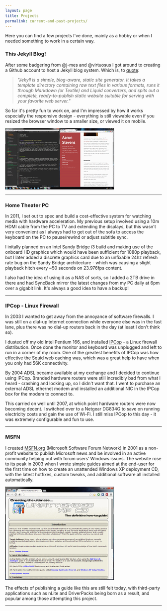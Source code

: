 ```yaml
---
layout: page
title: Projects
permalink: current-and-past-projects/
---
```


Here you can find a few projects I've done, mainly as a hobby or when I needed something to work in a certain way.

### This Jekyll Blog!

After some badgering from @j-mes and @virtuosus I got around to creating a Github account to host a Jekyll blog system. Which is, to [quote](http://jekyllrb.com/docs/home/):

>_"Jekyll is a simple, blog-aware, static site generator. It takes a template directory containing raw text files in various formats, runs it through Markdown (or Textile) and Liquid converters, and spits out a complete, ready-to-publish static website suitable for serving with your favorite web server."_

So far it's pretty fun to work on, and I'm impressed by how it works especially the responsive design - everything is still viewable even if you resized the browser window to a smaller size, or viewed it on mobile.

<a href="/assets/workspace.png" data-lightbox="workspace" data-title="My Workspace"><img src="/assets/workspace_thumb.gif" alt="Workspace" title="My Workspace"></a>

---

### Home Theater PC

In 2011, I set out to spec and build a cost-effective system for watching media with hardware acceleration. My previous setup involved using a 10m HDMI cable from the PC to TV and extending the displays, but this wasn't very convenient as I always had to get out of the sofa to access the keyboard on the PC to pause/rewind or adjust subtitle sync.

I initally planned on an Intel Sandy Bridge i3 build and making use of the onboard HD graphics which would have been sufficient for 1080p playback, but I later added a discrete graphics card due to an unfixable 24hz refresh rate bug on the Sandy Bridge architecture - which was causing a slight playback hitch every ~50 seconds on 23.976fps content.

I also had the idea of using it as a NAS of sorts, so I added a 2TB drive in there and had SyncBack mirror the latest changes from my PC daily at 6pm over a gigabit link. It's always a good idea to have a backup!

---

### IPCop - Linux Firewall

In 2003 I wanted to get away from the annoyance of software firewalls. I was still on a dial-up Internet connection while everyone else was in the fast lane, plus there was no dial-up routers back in the day (at least I don't think so).

I dusted off my old Intel Pentium 166, and installed [IPCop](http://www.ipcop.org) - a Linux firewall distribution. Once done the monitor and keyboard was unplugged and left to run in a corner of my room. One of the greatest benefits of IPCop was how effective the Squid web caching was, which was a great help to have when you only had 56K connectivity.

By 2004 ADSL became available at my exchange and I decided to continue using IPCop. Branded hardware routers were still incredibly bad from what I heard - crashing and locking up, so I didn't want that. I went to purchase an external ADSL ethernet modem and installed an additional NIC in the IPCop box for the modem to connect to.

This carried on well until 2007, at which point hardware routers were now becoming decent. I switched over to a Netgear DG834G to save on running electricity costs and gain the use of Wi-Fi. I still miss IPCop to this day - it was extremely configurable and fun to use.

---

### MSFN

I created [MSFN.org](http://www.msfn.org) (Microsoft Software Forum Network) in 2001 as a non-profit website to publish Microsoft news and be involved in an active community helping out with forum users’ Windows issues. The website rose to its peak in 2003 when I wrote simple guides aimed at the end-user for the first time on how to create an unattended Windows XP deployment CD, with the latest hotfixes, custom tweaks, and additional software all installed automatically.

<a href="/assets/msfn.png" data-lightbox="MSFN" data-title="MSFN Unattended XP CD Guide"><img src="/assets/msfn_thumb.gif" alt="MSFN" title="MSFN Unattended XP CD Guide"></a>

The effects of publishing a guide like this are still felt today, with third-party applications such as nLite and DriverPacks being born as a result, and popular among those attempting this project.

---
